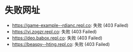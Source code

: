 # 失败网址
- https://game-example--rdianc.repl.co: 失败 (403
Failed)
- https://vi.zogzr.repl.co: 失败 (403
Failed)
- https://deo.babox.repl.co: 失败 (403
Failed)
- https://beaspy--hting.repl.co: 失败 (403
Failed)
